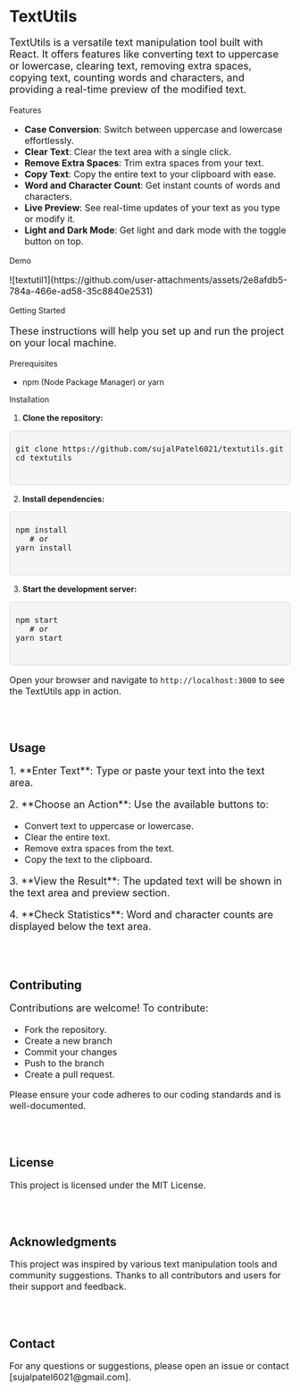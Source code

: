 <h1>TextUtils</h1>

<p style="font-size: 18px;">TextUtils is a versatile text manipulation tool built with React. It offers features like converting text to uppercase or lowercase, clearing text, removing extra spaces, copying text, counting words and characters, and providing a real-time preview of the modified text.</p>
Features
<ul style="font-size: 16px;">
  <li><strong>Case Conversion</strong>: Switch between uppercase and lowercase effortlessly.</li>
  <li><strong>Clear Text</strong>: Clear the text area with a single click.</li>
  <li><strong>Remove Extra Spaces</strong>: Trim extra spaces from your text.</li>
  <li><strong>Copy Text</strong>: Copy the entire text to your clipboard with ease.</li>
  <li><strong>Word and Character Count</strong>: Get instant counts of words and characters.</li>
  <li><strong>Live Preview</strong>: See real-time updates of your text as you type or modify it.</li>
  <li><strong>Light and Dark Mode</strong>: Get light and dark mode with the toggle button on top.</li>
</ul>
Demo
<p style="font-size: 16px;">![textutil1](https://github.com/user-attachments/assets/2e8afdb5-784a-466e-ad58-35c8840e2531)</p>
Getting Started
<p style="font-size: 18px;">These instructions will help you set up and run the project on your local machine.</p>
Prerequisites
<p style="font-size: 16px;">
  <ul>
    <li>npm (Node Package Manager) or yarn</li>
  </ul>
</p>
Installation
<p style="font-size: 16px;">
  <ol>
    <li><strong>Clone the repository:</strong></li>
  </ol>
</p>
<div style="position: relative;
            background-color: #f5f5f5;
            padding: 10px;
            border: 1px solid #ddd;
            border-radius: 5px;
            font-family: Consolas, 'Courier New', monospace;
            font-size: 14px;">
        <pre id="code-example">
git clone https://github.com/sujalPatel6021/textutils.git
cd textutils
        </pre>
</div>
<p style="font-size: 16px;">
  <ol start="2">
    <li><strong>Install dependencies:</strong></li>
  </ol>
</p>
<div style="position: relative;
            background-color: #f5f5f5;
            padding: 10px;
            border: 1px solid #ddd;
            border-radius: 5px;
            font-family: Consolas, 'Courier New', monospace;
            font-size: 14px;">
        <pre id="code-example">
npm install
&nbsp;&nbsp;&nbsp;# or
yarn install
        </pre>
</div>
<p style="font-size: 16px;">
  <ol start="3">
    <li><strong>Start the development server:</strong></li>
  </ol>
</p>
<div style="position: relative;
            background-color: #f5f5f5;
            padding: 10px;
            border: 1px solid #ddd;
            border-radius: 5px;
            font-family: Consolas, 'Courier New', monospace;
            font-size: 14px;">
        <pre id="code-example">
npm start
&nbsp;&nbsp;&nbsp;# or
yarn start
        </pre>
</div>
<p style="font-size: 16px;">Open your browser and navigate to <code>http://localhost:3000</code> to see the TextUtils app in action.</p>
<br>
<br>
<h2>Usage</h2>
<p style="font-size: 18px;">1. **Enter Text**: Type or paste your text into the text area.</p>
<p style="font-size: 18px;">2. **Choose an Action**: Use the available buttons to:</p>
<ul style="font-size: 16px;">
  <li>Convert text to uppercase or lowercase.</li>
  <li>Clear the entire text.</li>
  <li>Remove extra spaces from the text.</li>
  <li>Copy the text to the clipboard.</li>
</ul>
<p style="font-size: 18px;">3. **View the Result**: The updated text will be shown in the text area and preview section.</p>
<p style="font-size: 18px;">4. **Check Statistics**: Word and character counts are displayed below the text area.</p>
<br>
<br>
<h2>Contributing</h2>
<p style="font-size: 18px;">Contributions are welcome! To contribute:</p>
<ul style="font-size: 16px;">
  <li>Fork the repository.</li>
  <li>Create a new branch</li>
  <li>Commit your changes</li>
  <li>Push to the branch</li>
  <li>Create a pull request.</li>
</ul>
<p style="font-size: 16px;">Please ensure your code adheres to our coding standards and is well-documented.</p>
<br>
<br>
<h2>License</h2>
<p style="font-size: 16px;">This project is licensed under the MIT License.</p>
<br>
<br>
<h2>Acknowledgments</h2>
<p style="font-size: 16px;">This project was inspired by various text manipulation tools and community suggestions. Thanks to all contributors and users for their support and feedback.</p>
<br>
<br>
<h2>Contact</h2>
<p style="font-size: 16px;">For any questions or suggestions, please open an issue or contact [sujalpatel6021@gmail.com].</p>
